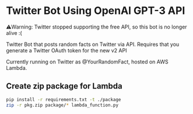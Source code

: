# Twitter Bot Using OpenAI GPT-3 API

⚠️Warning: Twitter stopped supporting the free API, so this bot is no longer alive :(

Twitter Bot that posts random facts on Twitter via API. Requires that you generate a Twitter OAuth token for the new v2 API

Currently running on Twitter as @YourRandomFact, hosted on AWS Lambda. 

## Create zip package for Lambda

``` bash
pip install -r requirements.txt -t ./package
zip -r pkg.zip package/* lambda_function.py
```
